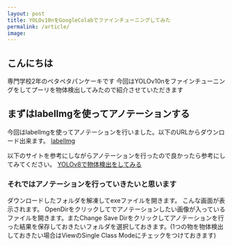 ```yaml
---
layout: post
title: YOLOv10nをGoogleColabでファインチューニングしてみた
permalink: /article/
image: 
---
```

## こんにちは
専門学校2年のペタペタパンケーキです
今回はYOLOv10nをファインチューニングをしてプーリを物体検出してみたので紹介させていただきます

## まずはlabellmgを使ってアノテーションする
今回はlabellmgを使ってアノテーションを行いました。以下のURLからダウンロード出来ます。
[labellmg](https://github.com/HumanSignal/labelImg/releases)

以下のサイトを参考にしながらアノテーションを行ったので良かったら参考にしてみてください。
[YOLOv8で物体検出をしてみる](https://note.com/toki_engineer/n/nb46c42e713d0)

### それではアノテーションを行っていきたいと思います
ダウンロードしたフォルダを解凍してexeファイルを開きます。
こんな画面が表示されます。
OpenDirをクリックしてでアノテーションしたい画像が入っているファイルを開きます。またChange Save Dirをクリックしてアノテーションを行った結果を保存しておきたいフォルダを選択しておきます。(1つの物を物体検出しておきたい場合はViewのSingle Class Modeにチェックをつけておきます)
